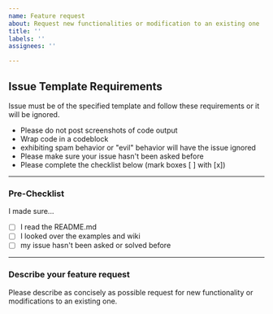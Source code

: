 ```yaml
---
name: Feature request
about: Request new functionalities or modification to an existing one
title: ''
labels: ''
assignees: ''

---
```


## Issue Template Requirements

Issue must be of the specified template and follow these requirements or it will be ignored. 
- Please do not post screenshots of code output
- Wrap code in a codeblock
- exhibiting spam behavior or "evil" behavior will have the issue ignored
- Please make sure your issue hasn't been asked before
- Please complete the checklist below (mark boxes [ ] with [x])

---

### Pre-Checklist

I made sure...
- [ ] I read the README.md
- [ ] I looked over the examples and wiki
- [ ] my issue hasn't been asked or solved before

---

### Describe your feature request

Please describe as concisely as possible request for new functionality or modifications to an existing one.
